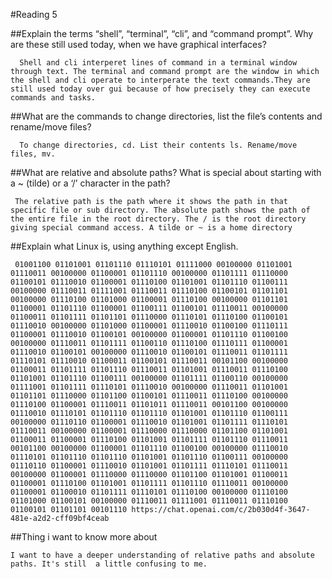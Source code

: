 #Reading 5


  ##Explain the terms “shell”, “terminal”, “cli”, and “command prompt”. Why are these still used today, when we have graphical interfaces?

      Shell and cli interperet lines of command in a terminal window through text. The terminal and command prompt are the window in which the shell and cli operate to interperate the text commands.They are still used today over gui because of how precisely they can execute commands and tasks.

  
   ##What are the commands to change directories, list the file’s contents and rename/move files?

      To change directories, cd. List their contents ls. Rename/move files, mv.
      
   
   ##What are relative and absolute paths? What is special about starting with a ~ (tilde) or a ‘/’ character in the path?

     The relative path is the path where it shows the path in that specific file or sub directory. The absolute path shows the path of the entire file in the root directory. The / is the root directory giving special command access. A tilde or ~ is a home directory

   
  ##Explain what Linux is, using anything except English. 

     01001100 01101001 01101110 01110101 01111000 00100000 01101001 01110011 00100000 01100001 01101110 00100000 01101111 01110000 01100101 01110010 01100001 01110100 01101001 01101110 01100111 00100000 01110011 01111001 01110011 01110100 01100101 01101101 00100000 01110100 01101000 01100001 01110100 00100000 01101101 01100001 01101110 01100001 01100111 01100101 01110011 00100000 01100011 01101111 01101101 01110000 01110101 01110100 01100101 01110010 00100000 01101000 01100001 01110010 01100100 01110111 01100001 01110010 01100101 00100000 01100001 01101110 01100100 00100000 01110011 01101111 01100110 01110100 01110111 01100001 01110010 01100101 00100000 01110010 01100101 01110011 01101111 01110101 01110010 01100011 01100101 01110011 00101100 00100000 01100011 01101111 01101110 01110011 01101001 01110011 01110100 01101001 01101110 01100111 00100000 01101111 01100110 00100000 01111001 01101111 01110101 01110010 00100000 01110011 01101001 01101101 01110000 01101100 01100101 01110011 01110100 00100000 01110100 01100001 01110011 01101011 01110011 00101100 00100000 01110010 01110101 01101110 01101110 01101001 01101110 01100111 00100000 01110110 01100001 01110010 01101001 01101111 01110101 01110011 00100000 01100001 01110000 01110000 01101100 01101001 01100011 01100001 01110100 01101001 01101111 01101110 01110011 00101100 00100000 01100001 01101110 01100100 00100000 01110010 01110101 01101110 01101110 01101001 01101110 01100111 00100000 01110110 01100001 01110010 01101001 01101111 01110101 01110011 00100000 01100001 01110000 01110000 01101100 01101001 01100011 01100001 01110100 01101001 01101111 01101110 01110011 00100000 01100001 01100010 01101111 01110101 01110100 00100000 01110100 01101000 01100101 00100000 01110011 01111001 01110011 01110100 01100101 01101101 00101110 https://chat.openai.com/c/2b030d4f-3647-481e-a2d2-cff09bf4ceab

##Thing i want to know more about

    I want to have a deeper understanding of relative paths and absolute paths. It's still  a little confusing to me.
